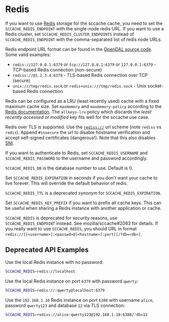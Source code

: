 # Redis

If you want to use [Redis](https://redis.io/) storage for the sccache cache, you need to set the `SCCACHE_REDIS_ENDPOINT` with the single-node redis URL.
If you want to use a Redis cluster, set `SCCACHE_REDIS_CLUSTER_ENDPOINTS` instead of `SCCACHE_REDIS_ENDPOINT` with the comma-separated list of redis node URLs.

Redis endpoint URL format can be found in the [OpenDAL source code](https://github.com/apache/opendal/blob/5f1d5d1d61ed28f63d4955538b33a4d582feebef/core/src/services/redis/backend.rs#L268-L307). Some valid examples:
* `redis://127.0.0.1:6379` or `tcp://127.0.0.1:6379` or `127.0.0.1:6379` - TCP-based Redis connection (non-secure)
* `rediss://@1.2.3.4:6379` - TLS-based Redis connection over TCP (secure)
* `unix:///tmp/redis.sock` or `redis+unix:///tmp/redis.sock` - Unix socket-based Redis connection

Redis can be configured as a LRU (least recently used) cache with a fixed maximum cache size. Set `maxmemory` and `maxmemory-policy` according to the [Redis documentation](https://redis.io/topics/lru-cache). The `allkeys-lru` policy which discards the *least recently accessed or modified* key fits well for the sccache use case.

Redis over TLS is supported. Use the [`rediss://`](https://www.iana.org/assignments/uri-schemes/prov/rediss) url scheme (note `rediss` vs `redis`). Append `#insecure` the url to disable hostname verification and accept self-signed certificates (dangerous!). Note that this also disables [SNI](https://en.wikipedia.org/wiki/Server_Name_Indication).

If you want to authenticate to Redis, set `SCCACHE_REDIS_USERNAME` and `SCCACHE_REDIS_PASSWORD` to the username and password accordingly.

`SCCACHE_REDIS_DB` is the database number to use. Default is 0.

Set `SCCACHE_REDIS_EXPIRATION` in seconds if you don't want your cache to live forever. This will override the default behavior of redis.

`SCCACHE_REDIS_TTL` is a deprecated synonym for `SCCACHE_REDIS_EXPIRATION`.

Set `SCCACHE_REDIS_KEY_PREFIX` if you want to prefix all cache keys. This can be
useful when sharing a Redis instance with another application or cache.

`SCCACHE_REDIS` is deprecated for security reasons, use `SCCACHE_REDIS_ENDPOINT` instead. See mozilla/sccache#2083 for details.
If you really want to use `SCCACHE_REDIS`, you should URL in format `redis://[[<username>]:<passwd>@]<hostname>[:port][/?db=<db>]`.

## Deprecated API Examples

Use the local Redis instance with no password:
```sh
SCCACHE_REDIS=redis://localhost
```

Use the local Redis instance on port `6379` with password `qwerty`:
```sh
SCCACHE_REDIS=redis://:qwerty@localhost:6379
```

Use the `192.168.1.10` Redis instance on port `6380` with username `alice`, password `qwerty123` and database `12` via TLS connection:
```sh
SCCACHE_REDIS=rediss://alice:qwerty123@192.168.1.10:6380/?db=12
```
